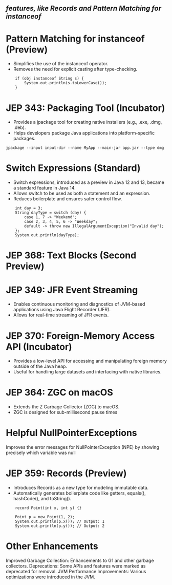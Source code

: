 ## **_features, like Records and Pattern Matching for instanceof_**


# Pattern Matching for instanceof (Preview)
- Simplifies the use of the instanceof operator.
- Removes the need for explicit casting after type-checking.
```
    if (obj instanceof String s) {
        System.out.println(s.toLowerCase());
    }

```

# JEP 343: Packaging Tool (Incubator)
- Provides a jpackage tool for creating native installers (e.g., .exe, .dmg, .deb).
- Helps developers package Java applications into platform-specific packages.
```
jpackage --input input-dir --name MyApp --main-jar app.jar --type dmg
```

# Switch Expressions (Standard)
- Switch expressions, introduced as a preview in Java 12 and 13, became a standard feature in Java 14.
- Allows switch to be used as both a statement and an expression.
- Reduces boilerplate and ensures safer control flow.
```
    int day = 3;
    String dayType = switch (day) {
        case 1, 7 -> "Weekend";
        case 2, 3, 4, 5, 6 -> "Weekday";
        default -> throw new IllegalArgumentException("Invalid day");
    };
    System.out.println(dayType);
```

# JEP 368: Text Blocks (Second Preview)

# JEP 349: JFR Event Streaming
- Enables continuous monitoring and diagnostics of JVM-based applications using Java Flight Recorder (JFR).
- Allows for real-time streaming of JFR events.

# JEP 370: Foreign-Memory Access API (Incubator)
- Provides a low-level API for accessing and manipulating foreign memory outside of the Java heap.
- Useful for handling large datasets and interfacing with native libraries.

# JEP 364: ZGC on macOS
- Extends the Z Garbage Collector (ZGC) to macOS.
- ZGC is designed for sub-millisecond pause times

# Helpful NullPointerExceptions
Improves the error messages for NullPointerException (NPE) by showing precisely which variable was null

# JEP 359: Records (Preview)
- Introduces Records as a new type for modeling immutable data.
- Automatically generates boilerplate code like getters, equals(), hashCode(), and toString().
```
    record Point(int x, int y) {}

    Point p = new Point(1, 2);
    System.out.println(p.x()); // Output: 1
    System.out.println(p.y()); // Output: 2
```

# Other Enhancements
Improved Garbage Collection: Enhancements to G1 and other garbage collectors.
Deprecations: Some APIs and features were marked as deprecated for removal.
JVM Performance Improvements: Various optimizations were introduced in the JVM.
